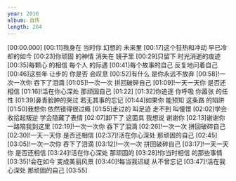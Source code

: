```yaml
---
year: 2016
album: 自传
length: 264
---
```

[00:00.000]
[00:11]我身在 当时你 幻想的 未来里
[00:17]这个狂热和冲动 早已冷却的如今
[00:23]你顽固 的神情 消失在 镜子里
[00:29]只留下 时光消逝的痕迹
[00:35]每颗心 的相信 每个人 的际遇
[00:41]每个故事的自己 反复地问着自己
[00:46]这些年 让步的 你是否 会叹息
[00:52]有什么 是你永远不放弃
[00:58]!一次一次你 吞下了泪滴
[01:05]!一次一次 拼回破碎自己
[01:09]!一天一天你 是否还相信
[01:16]!活在你心深处 那顽固自己
[01:22]
[01:32]你追逐 你呼吸 你嚣张 的任性
[01:39]鼻青脸肿的哭过 若无其事的忘记
[01:44]如果你 能预知 这条路 的陷阱
[01:50]我想你 依然错得很过瘾
[01:55]走过的 叫足迹 走不到 叫憧憬
[02:02]学会收拾起叛逆 学会隐藏了表情
[02:07]卸下了 这面具 我想说 谢谢你
[02:13]谢谢你 一路陪我到这里
[02:19]!一次一次你 吞下了泪滴
[02:26]!一次一次 拼回破碎自己
[02:30]!一天一天你 是否还相信
[02:37]!活在你心深处 那顽固的自己
[02:45]
[03:05]!一次一次你 吞下了泪滴
[03:12]!一次一次 拼回破碎自己
[03:17]!一天一天你 是否还相信
[03:24]!活在你心深处 那顽固的
[03:28]!你当时相信 的那些事情
[03:35]!会在如今 变成美丽风景
[03:40]!每当我迟疑 从不曾忘记
[03:47]!活在我心深处 那顽固的自己
[03:55]